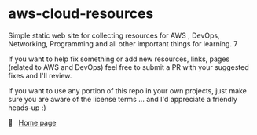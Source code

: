 # aws-cloud-resources
Simple static web site for collecting resources for AWS , DevOps, Networking, Programming and all other important things for learning. 7

If you want to help fix something or add new resources, links, pages (related to AWS and DevOps)  feel free to submit a PR with your suggested fixes and I'll review.

If you want to use any portion of this repo in your own projects, just make sure you are aware of the license terms ... and I'd appreciate a friendly heads-up :)


:busts_in_silhouette: &nbsp; [Home page](https://github.com/JustPLegend/aws-cloud-resources/blob/main/indexpage.png)
